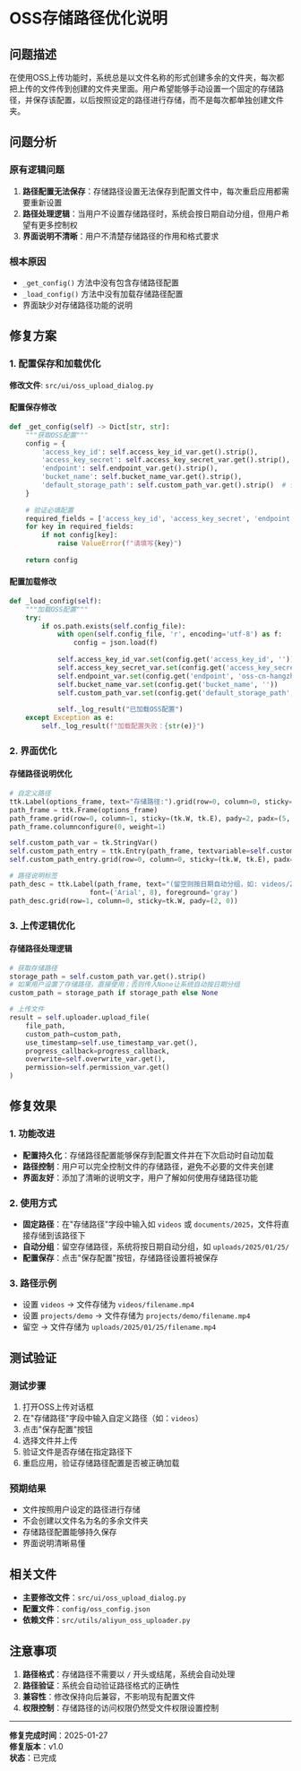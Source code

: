 # OSS存储路径优化说明

## 问题描述

在使用OSS上传功能时，系统总是以文件名称的形式创建多余的文件夹，每次都把上传的文件传到创建的文件夹里面。用户希望能够手动设置一个固定的存储路径，并保存该配置，以后按照设定的路径进行存储，而不是每次都单独创建文件夹。

## 问题分析

### 原有逻辑问题
1. **路径配置无法保存**：存储路径设置无法保存到配置文件中，每次重启应用都需要重新设置
2. **路径处理逻辑**：当用户不设置存储路径时，系统会按日期自动分组，但用户希望有更多控制权
3. **界面说明不清晰**：用户不清楚存储路径的作用和格式要求

### 根本原因
- `_get_config()` 方法中没有包含存储路径配置
- `_load_config()` 方法中没有加载存储路径配置
- 界面缺少对存储路径功能的说明

## 修复方案

### 1. 配置保存和加载优化

**修改文件**: `src/ui/oss_upload_dialog.py`

#### 配置保存修改
```python
def _get_config(self) -> Dict[str, str]:
    """获取OSS配置"""
    config = {
        'access_key_id': self.access_key_id_var.get().strip(),
        'access_key_secret': self.access_key_secret_var.get().strip(),
        'endpoint': self.endpoint_var.get().strip(),
        'bucket_name': self.bucket_name_var.get().strip(),
        'default_storage_path': self.custom_path_var.get().strip()  # 保存默认存储路径
    }
    
    # 验证必填配置
    required_fields = ['access_key_id', 'access_key_secret', 'endpoint', 'bucket_name']
    for key in required_fields:
        if not config[key]:
            raise ValueError(f"请填写{key}")
    
    return config
```

#### 配置加载修改
```python
def _load_config(self):
    """加载OSS配置"""
    try:
        if os.path.exists(self.config_file):
            with open(self.config_file, 'r', encoding='utf-8') as f:
                config = json.load(f)
            
            self.access_key_id_var.set(config.get('access_key_id', ''))
            self.access_key_secret_var.set(config.get('access_key_secret', ''))
            self.endpoint_var.set(config.get('endpoint', 'oss-cn-hangzhou.aliyuncs.com'))
            self.bucket_name_var.set(config.get('bucket_name', ''))
            self.custom_path_var.set(config.get('default_storage_path', ''))  # 加载默认存储路径
            
            self._log_result("已加载OSS配置")
    except Exception as e:
        self._log_result(f"加载配置失败：{str(e)}")
```

### 2. 界面优化

#### 存储路径说明优化
```python
# 自定义路径
ttk.Label(options_frame, text="存储路径:").grid(row=0, column=0, sticky=tk.W, pady=2)
path_frame = ttk.Frame(options_frame)
path_frame.grid(row=0, column=1, sticky=(tk.W, tk.E), pady=2, padx=(5, 0))
path_frame.columnconfigure(0, weight=1)

self.custom_path_var = tk.StringVar()
self.custom_path_entry = ttk.Entry(path_frame, textvariable=self.custom_path_var, width=30)
self.custom_path_entry.grid(row=0, column=0, sticky=(tk.W, tk.E), padx=(0, 5))

# 路径说明标签
path_desc = ttk.Label(path_frame, text="(留空则按日期自动分组，如: videos/2025/01)", 
                    font=('Arial', 8), foreground='gray')
path_desc.grid(row=1, column=0, sticky=tk.W, pady=(2, 0))
```

### 3. 上传逻辑优化

#### 存储路径处理逻辑
```python
# 获取存储路径
storage_path = self.custom_path_var.get().strip()
# 如果用户设置了存储路径，直接使用；否则传入None让系统自动按日期分组
custom_path = storage_path if storage_path else None

# 上传文件
result = self.uploader.upload_file(
    file_path,
    custom_path=custom_path,
    use_timestamp=self.use_timestamp_var.get(),
    progress_callback=progress_callback,
    overwrite=self.overwrite_var.get(),
    permission=self.permission_var.get()
)
```

## 修复效果

### 1. 功能改进
- **配置持久化**：存储路径配置能够保存到配置文件并在下次启动时自动加载
- **路径控制**：用户可以完全控制文件的存储路径，避免不必要的文件夹创建
- **界面友好**：添加了清晰的说明文字，用户了解如何使用存储路径功能

### 2. 使用方式
- **固定路径**：在"存储路径"字段中输入如 `videos` 或 `documents/2025`，文件将直接存储到该路径下
- **自动分组**：留空存储路径，系统将按日期自动分组，如 `uploads/2025/01/25/`
- **配置保存**：点击"保存配置"按钮，存储路径设置将被保存

### 3. 路径示例
- 设置 `videos` → 文件存储为 `videos/filename.mp4`
- 设置 `projects/demo` → 文件存储为 `projects/demo/filename.mp4`
- 留空 → 文件存储为 `uploads/2025/01/25/filename.mp4`

## 测试验证

### 测试步骤
1. 打开OSS上传对话框
2. 在"存储路径"字段中输入自定义路径（如：`videos`）
3. 点击"保存配置"按钮
4. 选择文件并上传
5. 验证文件是否存储在指定路径下
6. 重启应用，验证存储路径配置是否被正确加载

### 预期结果
- 文件按照用户设定的路径进行存储
- 不会创建以文件名为名的多余文件夹
- 存储路径配置能够持久保存
- 界面说明清晰易懂

## 相关文件

- **主要修改文件**：`src/ui/oss_upload_dialog.py`
- **配置文件**：`config/oss_config.json`
- **依赖文件**：`src/utils/aliyun_oss_uploader.py`

## 注意事项

1. **路径格式**：存储路径不需要以 `/` 开头或结尾，系统会自动处理
2. **路径验证**：系统会自动验证路径格式的正确性
3. **兼容性**：修改保持向后兼容，不影响现有配置文件
4. **权限控制**：存储路径的访问权限仍然受文件权限设置控制

---

**修复完成时间**：2025-01-27  
**修复版本**：v1.0  
**状态**：已完成